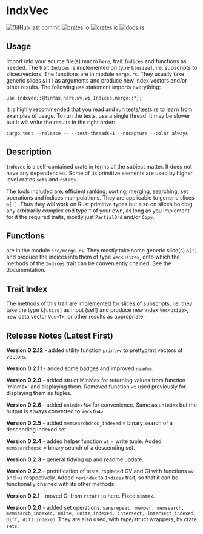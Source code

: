 # IndxVec

[<img alt="GitHub last commit" src="https://img.shields.io/github/last-commit/liborty/indxvec/HEAD?logo=github">](https://github.com/liborty/indxvec)
[<img alt="crates.io" src="https://img.shields.io/crates/v/indxvec?logo=rust">](https://crates.io/crates/indxvec)
[<img alt="crates.io" src="https://img.shields.io/crates/d/indxvec?logo=rust">](https://crates.io/crates/indxvec)
[<img alt="docs.rs" src="https://img.shields.io/docsrs/indxvec?logo=rust">](https://docs.rs/indxvec)

## Usage

Import into your source file(s) macro `here`, trait `Indices` and functions  as needed. The trait `Indices` is implemented on type `&[usize]`, i.e.  subscripts to slices/vectors. The functions are in module `merge.rs`. They usually take generic slices `&[T]` as arguments and produce new index vectors and/or other results. The following `use` statement imports everything:

`use indxvec::{MinMax,here,wv,wi,Indices,merge::*};`

It is highly recommended that you read and run tests/tests.rs to learn from examples of usage. To run the tests, use a single thread. It may be slower but it will write the results in the right order:

`cargo test --release -- --test-threads=1 --nocapture --color always`

## Description

`Indxvec` is a self-contained crate in terms of the subject matter. It does not have any dependencies. Some of its primitive elements are  used by higher level crates  `sets` and `rstats`.

The tools included are: efficient ranking, sorting, merging, searching, set operations and indices manipulations. They are  applicable to generic slices `&[T]`. Thus they will work on Rust  primitive types but also on slices holding any arbitrarily complex end type `T` of your own, as long as you implement for it the required traits, mostly just `PartialOrd` and/or `Copy`.

## Functions

are in the module `src/merge.rs`. They mostly take some generic slice(s) `&[T]` and produce the indices into them of type `Vec<usize>`, onto which the methods of the `Indices` trait can be conveniently chained. See the documentation.

## Trait Index

The methods of this trait are implemented for slices of subscripts, i.e. they take the type `&[usize]` as input (self) and produce new index `Vec<usize>`, new data vector `Vec<T>`, or other results as appropriate.

## Release Notes (Latest First)

**Version 0.2.12** - added utility function `printvv` to prettyprint vectors of vectors.

**Version 0.2.11** - added some badges and improved `readme`.

**Version 0.2.9** - added struct MinMax for returning values from function 'minmax' and displaying them. Removed function `wt` used previously for displaying them as tuples.

**Version 0.2.6** - added `unindexf64` for convenience. Same as `unindex` but the output is always converted to `Vec<f64>`.

**Version 0.2.5** - added `memsearchdesc_indexed` = binary search of a descending indexed set.

**Version 0.2.4** - added helper function `wt` = write tuple. Added `memsearchdesc` = binary search of a descending set.

**Version 0.2.3** - general tidying up and readme update.

**Version 0.2.2** - prettification of tests: replaced GV and GI with functions `wv` and `wi` respectively. Added `revindex` to `Indices` trait, so that it can be functionally chained with its other methods.

**Version 0.2.1** - moved GI from `rstats` to here. Fixed `minmax`.

**Version 0.2.0** - added set operations: `sansrepeat, member, memsearch, memsearch_indexed, unite, unite_indexed, intersect, intersect_indexed, diff, diff_indexed`.  They are also used, with type/struct  wrappers, by crate `sets`.

